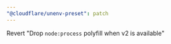 ```yaml
---
"@cloudflare/unenv-preset": patch
---
```


Revert "Drop `node:process` polyfill when v2 is available"
